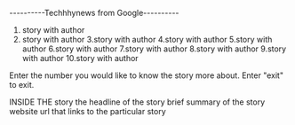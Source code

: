 

----------Techhhynews from Google----------
1. story with author
2. story with author
3.story with author
4.story with author
5.story with author
6.story with author
7.story with author
8.story with author
9.story with author
10.story with author

Enter the number you would like to know the story more about.
Enter "exit" to exit.

INSIDE THE story
the headline of the story
brief summary of the story
website url that links to the particular story
